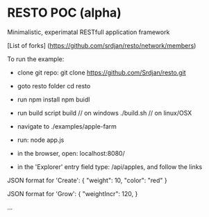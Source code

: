 RESTO POC (alpha)
==========================

Minimalistic, experimatal RESTfull application framework

[List of forks] (https://github.com/srdjan/resto/network/members)

To run the example:
- clone git repo: 
   git clone https://github.com/Srdjan/resto.git

- goto resto folder
    cd resto

- run
    npm install
    npm buidl

- run build script
    build // on windows
    ./build.sh // on linux/OSX

- navigate to ./examples/apple-farm

- run: node app.js

- in the browser, open: localhost:8080/
- in the 'Explorer' entry field type: /api/apples, and follow the links

JSON format for 'Create':
    {
      "weight": 10,
      "color": "red"
    }

JSON format for 'Grow':
    {
      "weightIncr": 120,
    }

...
